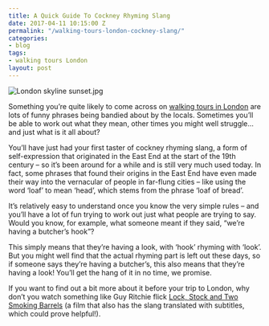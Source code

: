 ```yaml
---
title: A Quick Guide To Cockney Rhyming Slang
date: 2017-04-11 10:15:00 Z
permalink: "/walking-tours-london-cockney-slang/"
categories:
- blog
tags:
- walking tours London
layout: post
---
```


![London skyline sunset.jpg](/uploads/London%20skyline%20sunset.jpg)

Something you’re quite likely to come across on [walking tours in London](https://www.insider-london.co.uk/tours/historical-tours/) are lots of funny phrases being bandied about by the locals. Sometimes you’ll be able to work out what they mean, other times you might well struggle... and just what is it all about?

You’ll have just had your first taster of cockney rhyming slang, a form of self-expression that originated in the East End at the start of the 19th century – so it’s been around for a while and is still very much used today. In fact, some phrases that found their origins in the East End have even made their way into the vernacular of people in far-flung cities – like using the word ‘loaf’ to mean ‘head’, which stems from the phrase ‘loaf of bread’.

It’s relatively easy to understand once you know the very simple rules – and you’ll have a lot of fun trying to work out just what people are trying to say. Would you know, for example, what someone meant if they said, “we’re having a butcher’s hook”?

This simply means that they’re having a look, with ‘hook’ rhyming with ‘look’. But you might well find that the actual rhyming part is left out these days, so if someone says they’re having a butcher’s, this also means that they’re having a look! You’ll get the hang of it in no time, we promise.

If you want to find out a bit more about it before your trip to London, why don’t you watch something like Guy Ritchie flick [Lock, Stock and Two Smoking Barrels](http://www.imdb.com/title/tt0120735/) (a film that also has the slang translated with subtitles, which could prove helpful!).